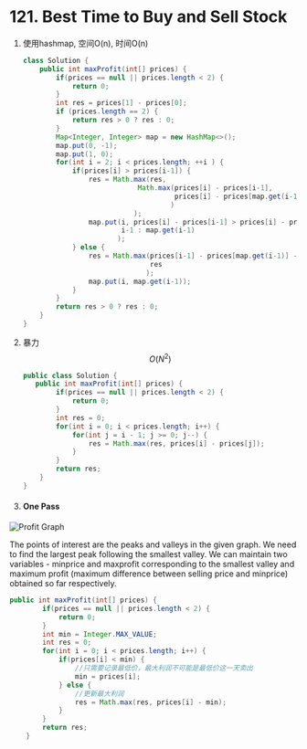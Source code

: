 #  121. Best Time to Buy and Sell Stock 

1. 使用hashmap, 空间O(n), 时间O(n)

   ```java
   class Solution {
       public int maxProfit(int[] prices) {
           if(prices == null || prices.length < 2) {
               return 0;
           }
           int res = prices[1] - prices[0];
           if (prices.length == 2) {
               return res > 0 ? res : 0;
           }
           Map<Integer, Integer> map = new HashMap<>();
           map.put(0, -1);
           map.put(1, 0);
           for(int i = 2; i < prices.length; ++i ) {
               if(prices[i] > prices[i-1]) {
                   res = Math.max(res,
                               Math.max(prices[i] - prices[i-1],
                                        prices[i] - prices[map.get(i-1)]
                                       )
                              );
                   map.put(i, prices[i] - prices[i-1] > prices[i] - prices[map.get(i-1)] ?
                           i-1 : map.get(i-1)
                          );
               } else {
                   res = Math.max(prices[i-1] - prices[map.get(i-1)] - (prices[i-1] - prices[i]),
                                  res
                                 );
                   map.put(i, map.get(i-1));
               }
           }
           return res > 0 ? res : 0;
       }
   }
   ```

   

2. 暴力
   $$
   O(N^2)
   $$

   ```java
   public class Solution {
      public int maxProfit(int[] prices) {
           if(prices == null || prices.length < 2) {
               return 0;
           }
           int res = 0;
           for(int i = 0; i < prices.length; i++) {
               for(int j = i - 1; j >= 0; j--) {
                   res = Math.max(res, prices[i] - prices[j]);
               }
           }
           return res;
       }
   }
   ```

   

3. #### One Pass

 ![Profit Graph](https://leetcode.com/media/original_images/121_profit_graph.png) 

 The points of interest are the peaks and valleys in the given graph. We need to find the largest peak following the smallest valley. We can maintain two variables - minprice and maxprofit corresponding to the smallest valley and maximum profit (maximum difference between selling price and minprice) obtained so far respectively. 

```java
public int maxProfit(int[] prices) {
        if(prices == null || prices.length < 2) {
            return 0;
        }
        int min = Integer.MAX_VALUE;
        int res = 0;
        for(int i = 0; i < prices.length; i++) {
            if(prices[i] < min) {
                //只需要记录最低价，最大利润不可能是最低价这一天卖出
                min = prices[i];
            } else {
                //更新最大利润
                res = Math.max(res, prices[i] - min);
            }
        }
        return res;
    }
```


